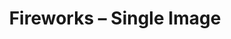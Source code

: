 ---
title: Fireworks – Single Image
builder: true
type: coming-soon

# Content section
sections:
  - headerSection
  - servicesSection
  - subscribeSection
  - contactSection
  - mapSection

# Background image
singleImage: 
  enable: true
  image: /images/background2.jpg

# Background effect
fireworksEffect: 
  enable: true
  speed: 2
  minimumAmountRocket: 35
  maximumAmountRocket: 50

---